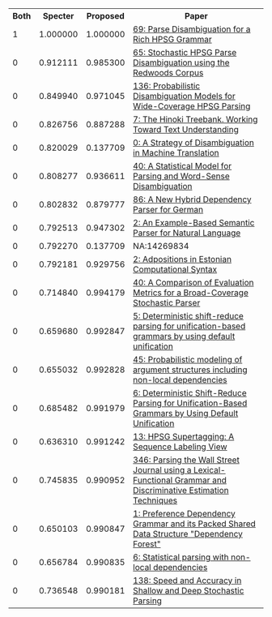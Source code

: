 <html><table><tr>
<th>Both</th>
<th>Specter</th>
<th>Proposed</th>
<th>Paper</th>
</tr>
<tr>
<td>1</td>
<td>1.000000</td>
<td>1.000000</td>
<td><a href="https://www.semanticscholar.org/paper/dd8a36ddf3ab42cf5310c2ef0e1a2fb7742a6876">69: Parse Disambiguation for a Rich HPSG Grammar</a></td>
</tr>
<tr>
<td>0</td>
<td>0.912111</td>
<td>0.985300</td>
<td><a href="https://www.semanticscholar.org/paper/68e3aa43e7c837ff98a6419cc6febf68e123a909">65: Stochastic HPSG Parse Disambiguation using the Redwoods Corpus</a></td>
</tr>
<tr>
<td>0</td>
<td>0.849940</td>
<td>0.971045</td>
<td><a href="https://www.semanticscholar.org/paper/6e9f4338f7b50ca9bb6d7dd23cefb6bfbfabc37f">136: Probabilistic Disambiguation Models for Wide-Coverage HPSG Parsing</a></td>
</tr>
<tr>
<td>0</td>
<td>0.826756</td>
<td>0.887288</td>
<td><a href="https://www.semanticscholar.org/paper/89e10e4616cd2bec58bca6c8773d950d4c9c6afd">7: The Hinoki Treebank. Working Toward Text Understanding</a></td>
</tr>
<tr>
<td>0</td>
<td>0.820029</td>
<td>0.137709</td>
<td><a href="https://www.semanticscholar.org/paper/365224ec7554ea87e4006ed0c927175c07263a74">0: A Strategy of Disambiguation in Machine Translation</a></td>
</tr>
<tr>
<td>0</td>
<td>0.808277</td>
<td>0.936611</td>
<td><a href="https://www.semanticscholar.org/paper/002d37220829e02da0271e5da579b465736fb24d">40: A Statistical Model for Parsing and Word-Sense Disambiguation</a></td>
</tr>
<tr>
<td>0</td>
<td>0.802832</td>
<td>0.879777</td>
<td><a href="https://www.semanticscholar.org/paper/93eceee3402bf89349b21e28688561e646096103">86: A New Hybrid Dependency Parser for German</a></td>
</tr>
<tr>
<td>0</td>
<td>0.792513</td>
<td>0.947302</td>
<td><a href="https://www.semanticscholar.org/paper/caa9602f26a3a9cda2e1dcf13fa0e03a77c03bf4">2: An Example-Based Semantic Parser for Natural Language</a></td>
</tr>
<tr>
<td>0</td>
<td>0.792270</td>
<td>0.137709</td>
<td>NA:14269834</td>
</tr>
<tr>
<td>0</td>
<td>0.792181</td>
<td>0.929756</td>
<td><a href="https://www.semanticscholar.org/paper/2a34d0450f1872175127bb8ad479b5a4d43656ad">2: Adpositions in Estonian Computational Syntax</a></td>
</tr>
<tr>
<td>0</td>
<td>0.714840</td>
<td>0.994179</td>
<td><a href="https://www.semanticscholar.org/paper/b361b5941d79d0568efef14145417274240017ad">40: A Comparison of Evaluation Metrics for a Broad-Coverage Stochastic Parser</a></td>
</tr>
<tr>
<td>0</td>
<td>0.659680</td>
<td>0.992847</td>
<td><a href="https://www.semanticscholar.org/paper/82e4591e1d9207aaa13b468803535fdfe6fb50ef">5: Deterministic shift-reduce parsing for unification-based grammars by using default unification</a></td>
</tr>
<tr>
<td>0</td>
<td>0.655032</td>
<td>0.992828</td>
<td><a href="https://www.semanticscholar.org/paper/c34f08b676dd911f14337d18d3a6eaa90bcbb7c7">45: Probabilistic modeling of argument structures including non-local dependencies</a></td>
</tr>
<tr>
<td>0</td>
<td>0.685482</td>
<td>0.991979</td>
<td><a href="https://www.semanticscholar.org/paper/3261e3ee299e0f35e870638b415f46a5f758619e">6: Deterministic Shift-Reduce Parsing for Unification-Based Grammars by Using Default Unification</a></td>
</tr>
<tr>
<td>0</td>
<td>0.636310</td>
<td>0.991242</td>
<td><a href="https://www.semanticscholar.org/paper/037f0932b539831bfac5278ef31e92d26b2b6b92">13: HPSG Supertagging: A Sequence Labeling View</a></td>
</tr>
<tr>
<td>0</td>
<td>0.745835</td>
<td>0.990952</td>
<td><a href="https://www.semanticscholar.org/paper/7f8f8f33187e20768ae0177780ac5ef78b77feca">346: Parsing the Wall Street Journal using a Lexical-Functional Grammar and Discriminative Estimation Techniques</a></td>
</tr>
<tr>
<td>0</td>
<td>0.650103</td>
<td>0.990847</td>
<td><a href="https://www.semanticscholar.org/paper/98b4dee5641c23c816715a96028609990ef28efc">1: Preference Dependency Grammar and its Packed Shared Data Structure "Dependency Forest"</a></td>
</tr>
<tr>
<td>0</td>
<td>0.656784</td>
<td>0.990835</td>
<td><a href="https://www.semanticscholar.org/paper/3488b38c6ec0a236c78936fc46701b1af46cab53">6: Statistical parsing with non-local dependencies</a></td>
</tr>
<tr>
<td>0</td>
<td>0.736548</td>
<td>0.990181</td>
<td><a href="https://www.semanticscholar.org/paper/29899547c993f30a9afcc3514ef55358d45d6b97">138: Speed and Accuracy in Shallow and Deep Stochastic Parsing</a></td>
</tr>
</table></html>
